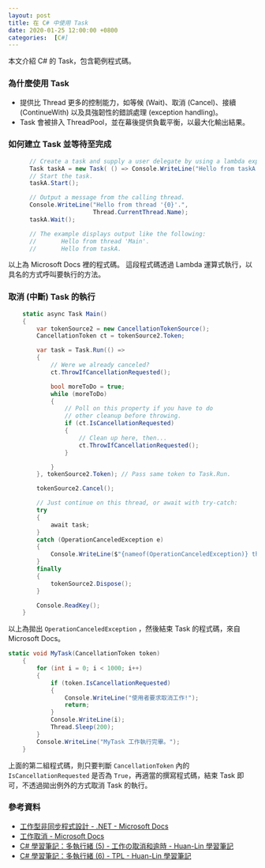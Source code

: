 ```yaml
---
layout: post
title: 在 C# 中使用 Task
date: 2020-01-25 12:00:00 +0800
categories:  [C#]
---
```


本文介紹 C# 的 Task，包含範例程式碼。

### 為什麼使用 Task

- 提供比 Thread 更多的控制能力，如等候 (Wait)、取消 (Cancel)、接續 (ContinueWith) 以及具強韌性的錯誤處理 (exception handling)。
- Task 會被排入 ThreadPool，並在幕後提供負載平衡，以最大化輸出結果。

### 如何建立 Task 並等待至完成

``` csharp
      // Create a task and supply a user delegate by using a lambda expression. 
      Task taskA = new Task( () => Console.WriteLine("Hello from taskA."));
      // Start the task.
      taskA.Start();

      // Output a message from the calling thread.
      Console.WriteLine("Hello from thread '{0}'.", 
                        Thread.CurrentThread.Name);
      taskA.Wait();

      // The example displays output like the following:
      //       Hello from thread 'Main'.
      //       Hello from taskA.
```

以上為 Microsoft Docs 裡的程式碼。
這段程式碼透過 Lambda 運算式執行，以具名的方式呼叫要執行的方法。

### 取消 (中斷) Task 的執行

``` csharp
    static async Task Main()
    {
        var tokenSource2 = new CancellationTokenSource();
        CancellationToken ct = tokenSource2.Token;

        var task = Task.Run(() =>
        {
            // Were we already canceled?
            ct.ThrowIfCancellationRequested();

            bool moreToDo = true;
            while (moreToDo)
            {
                // Poll on this property if you have to do
                // other cleanup before throwing.
                if (ct.IsCancellationRequested)
                {
                    // Clean up here, then...
                    ct.ThrowIfCancellationRequested();
                }

            }
        }, tokenSource2.Token); // Pass same token to Task.Run.

        tokenSource2.Cancel();

        // Just continue on this thread, or await with try-catch:
        try
        {
            await task;
        }
        catch (OperationCanceledException e)
        {
            Console.WriteLine($"{nameof(OperationCanceledException)} thrown with message: {e.Message}");
        }
        finally
        {
            tokenSource2.Dispose();
        }

        Console.ReadKey();
    }
```

以上為拋出 `OperationCanceledException` ，然後結束 Task 的程式碼，來自 Microsoft Docs。

``` csharp
static void MyTask(CancellationToken token)
    {
        for (int i = 0; i < 1000; i++)
        {
            if (token.IsCancellationRequested)
            {
                Console.WriteLine("使用者要求取消工作!");
                return;
            }
            Console.WriteLine(i);
            Thread.Sleep(200);
        }
        Console.WriteLine("MyTask 工作執行完畢。");
    }
```

上面的第二組程式碼，則只要判斷 `CancellationToken` 內的 `IsCancellationRequested` 是否為 `True`，再適當的撰寫程式碼，結束 Task 即可，不透過拋出例外的方式取消 Task 的執行。

### 參考資料
- [工作型非同步程式設計 - .NET - Microsoft Docs](https://docs.microsoft.com/zh-tw/dotnet/standard/parallel-programming/task-based-asynchronous-programming)
- [工作取消 - Microsoft Docs](https://docs.microsoft.com/zh-tw/dotnet/standard/parallel-programming/task-cancellation)
- [C# 學習筆記：多執行緒 (5) - 工作の取消和逾時 - Huan-Lin 學習筆記](https://www.huanlintalk.com/2013/06/csharp-notes-multithreading-5.html)
- [C# 學習筆記：多執行緒 (6) - TPL - Huan-Lin 學習筆記](https://www.huanlintalk.com/2013/06/csharp-notes-multithreading-6-tpl.html)